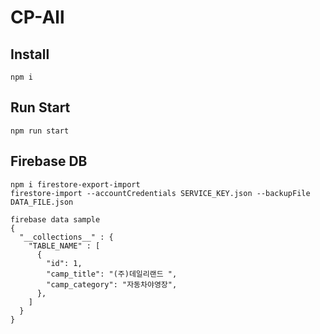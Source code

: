 # CP-All 

## Install
```npm i ```

## Run Start
``` npm run start ```

## Firebase DB
``` npm i firestore-export-import ```  
``` firestore-import --accountCredentials SERVICE_KEY.json --backupFile DATA_FILE.json ```
``` 
firebase data sample
{
  "__collections__" : {
    "TABLE_NAME" : [
      {   
        "id": 1,
        "camp_title": "(주)데일리랜드 ",
        "camp_category": "자동차야영장",
      },
    ]
  }
}
```
